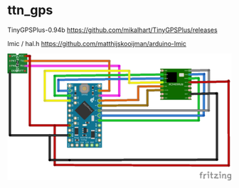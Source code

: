# ttn_gps

TinyGPSPlus-0.94b
https://github.com/mikalhart/TinyGPSPlus/releases

lmic / hal.h
https://github.com/matthijskooijman/arduino-lmic



<img src="GPS_bb.png">
